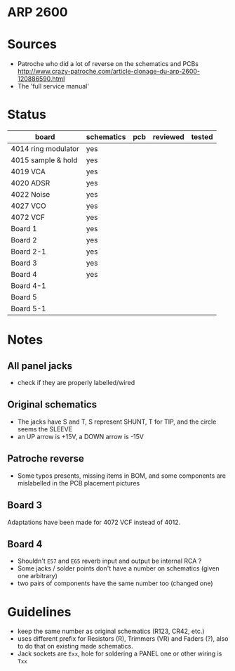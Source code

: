 # ARP 2600
 
# Sources
- Patroche who did a lot of reverse on the schematics and PCBs http://www.crazy-patroche.com/article-clonage-du-arp-2600-120886590.html
- The 'full service manual'

# Status

|        board        | schematics | pcb | reviewed | tested |
| ------------------- | ---------- | --- | -------- | ------ |
| 4014 ring modulator | yes        |     |          |        |
| 4015 sample & hold  | yes |     |          |        |
| 4019 VCA            | yes |     |          |        |
| 4020 ADSR           | yes        |     |          |        |
| 4022 Noise          | yes |     |          |        |
| 4027 VCO            | yes        |     |          |        |
| 4072 VCF            | yes        |     |          |        |
| Board 1             | yes |     |          |        |
| Board 2             | yes |     |          |        |
| Board 2-1           | yes |     |          |        |
| Board 3             | yes |     |          |        |
| Board 4             | yes |     |          |        |
| Board 4-1           |            |     |          |        |
| Board 5             |            |     |          |        |
| Board 5-1           |            |     |          |        |

# Notes
## All panel jacks
- check if they are properly labelled/wired

## Original schematics
- The jacks have S and T, S represent SHUNT, T for TIP, and the circle seems the SLEEVE
- an UP arrow is +15V, a DOWN arrow is -15V

## Patroche reverse
- Some typos presents, missing items in BOM, and some components are mislabelled in the PCB placement pictures

## Board 3
Adaptations have been made for 4072 VCF instead of 4012.

## Board 4
- Shouldn't `E57` and `E65` reverb input and output be internal RCA ?
- Some jacks / solder points don't have a number on schematics (given one arbitrary)
- two pairs of components have the same number too (changed one)

# Guidelines
- keep the same number as original schematics (R123, CR42, etc.)
- uses different prefix for Resistors (R), Trimmers (VR) and Faders (?), also to do that on existing made schematics.
- Jack sockets are `Exx`, hole for soldering a PANEL one or other wiring is `Txx`
